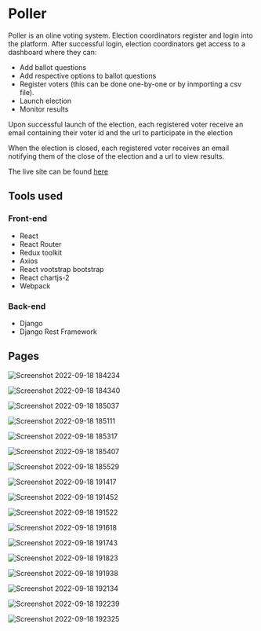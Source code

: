 # Poller
Poller is an oline voting system. Election coordinators register and login into the platform. After successful login, election
coordinators get access to a dashboard where they can:
- Add ballot questions
- Add respective options to ballot questions
- Register voters (this can be done one-by-one or by inmporting a csv file).
- Launch election
- Monitor results

Upon successful launch of the election, each registered voter receive an email containing their voter id and the url to participate in the election

When the election is closed, each registered voter receives an email notifying them of the close of the election and a url to view results.

The live site can be found [here](https://poller.pythonanywhere.com/)
## Tools used
### Front-end
- React
- React Router
- Redux toolkit
- Axios
- React vootstrap bootstrap
- React chartjs-2
- Webpack

### Back-end
- Django
- Django Rest Framework

## Pages
![Screenshot 2022-09-18 184234](https://user-images.githubusercontent.com/84211856/190928179-3d1c821f-e2be-41ba-aec9-657e5584410d.png)

![Screenshot 2022-09-18 184340](https://user-images.githubusercontent.com/84211856/190928203-a4a932e8-fecc-43e7-ac74-8f50ea548453.png)

![Screenshot 2022-09-18 185037](https://user-images.githubusercontent.com/84211856/190928205-eb6993d7-3bf2-45f7-b9ae-f6c4ac9ec9f4.png)

![Screenshot 2022-09-18 185111](https://user-images.githubusercontent.com/84211856/190928206-2bc7cb99-d2ad-4f2a-aaad-8d0b71d07c96.png)

![Screenshot 2022-09-18 185317](https://user-images.githubusercontent.com/84211856/190928207-011b1887-0806-4ca0-a4d4-7808394a79dc.png)

![Screenshot 2022-09-18 185407](https://user-images.githubusercontent.com/84211856/190928208-9919e70d-e6a5-42c0-9413-ebe739763fdc.png)

![Screenshot 2022-09-18 185529](https://user-images.githubusercontent.com/84211856/190928209-34637936-b1fb-454f-b027-c4997df0100d.png)

![Screenshot 2022-09-18 191417](https://user-images.githubusercontent.com/84211856/190928216-7b11aa8e-ede5-4af3-8d29-af4d5aaee565.png)

![Screenshot 2022-09-18 191452](https://user-images.githubusercontent.com/84211856/190928220-4c1a3fa1-9132-4437-80dc-3c2a3ef72bb8.png)

![Screenshot 2022-09-18 191522](https://user-images.githubusercontent.com/84211856/190928221-b3350c4b-578f-49ce-9f8a-674e7c4d64e1.png)

![Screenshot 2022-09-18 191618](https://user-images.githubusercontent.com/84211856/190928222-2c875991-ad04-4b2c-ab80-031e22cbed2c.png)

![Screenshot 2022-09-18 191743](https://user-images.githubusercontent.com/84211856/190928224-d473b6a7-d716-4770-9fd9-732df0c60ed2.png)

![Screenshot 2022-09-18 191823](https://user-images.githubusercontent.com/84211856/190928225-4f5c770b-b54e-4b46-a91d-560dbd554272.png)

![Screenshot 2022-09-18 191938](https://user-images.githubusercontent.com/84211856/190928226-a7aaa21e-d874-42c3-87f7-131fa449d0e3.png)

![Screenshot 2022-09-18 192134](https://user-images.githubusercontent.com/84211856/190928229-59c11d14-7d78-46c6-9c2f-39332b084656.png)

![Screenshot 2022-09-18 192239](https://user-images.githubusercontent.com/84211856/190928230-af59efb9-abee-467d-b77a-eb864f86512d.png)

![Screenshot 2022-09-18 192325](https://user-images.githubusercontent.com/84211856/190928232-e16c2a08-eb3d-408f-b14f-52aba74d02d5.png)

